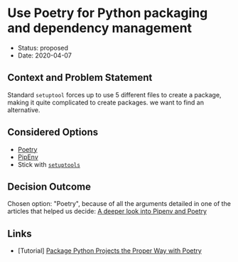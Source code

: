 # Use Poetry for Python packaging and dependency management

* Status: proposed
* Date: 2020-04-07

## Context and Problem Statement

Standard `setuptool` forces up to use 5 different files to create a package, making it
quite complicated to create packages. we want to find an alternative.

## Considered Options

* [Poetry](https://python-poetry.org/)
* [PipEnv](https://pipenv.pypa.io/en/latest/)
* Stick with [`setuptools`](https://setuptools.readthedocs.io/en/latest/)

## Decision Outcome

Chosen option: "Poetry", because of all the arguments detailed in one of the articles
that helped us decide: [A deeper look into Pipenv and Poetry](https://frostming.com/2019/01-04/pipenv-poetry)

## Links

* [Tutorial] [Package Python Projects the Proper Way with Poetry](https://hackersandslackers.com/python-poetry-package-manager/)
